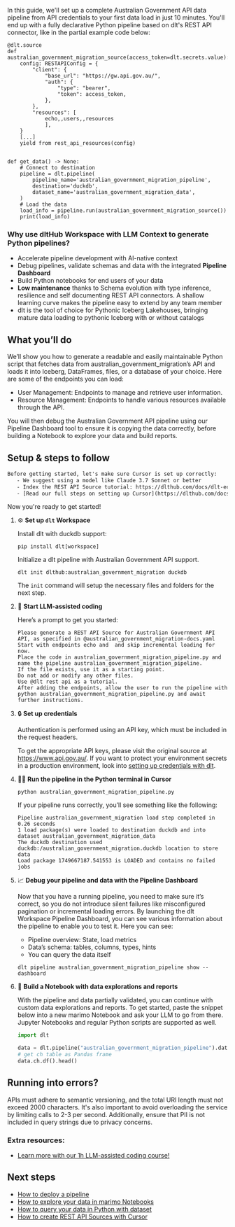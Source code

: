 In this guide, we'll set up a complete Australian Government API data pipeline from API credentials to your first data load in just 10 minutes. You'll end up with a fully declarative Python pipeline based on dlt's REST API connector, like in the partial example code below:

```python-outcome
@dlt.source
def australian_government_migration_source(access_token=dlt.secrets.value):
    config: RESTAPIConfig = {
        "client": {
            "base_url": "https://gw.api.gov.au/",
            "auth": {
                "type": "bearer",
                "token": access_token,
            },
        },
        "resources": [
            echo,,users,,resources
            ],
    }
    [...]
    yield from rest_api_resources(config)


def get_data() -> None:
    # Connect to destination
    pipeline = dlt.pipeline(
        pipeline_name='australian_government_migration_pipeline',
        destination='duckdb',
        dataset_name='australian_government_migration_data', 
    )
    # Load the data
    load_info = pipeline.run(australian_government_migration_source())
    print(load_info) 
```

### Why use dltHub Workspace with LLM Context to generate Python pipelines?

- Accelerate pipeline development with AI-native context
- Debug pipelines, validate schemas and data with the integrated **Pipeline Dashboard**
- Build Python notebooks for end users of your data
- **Low maintenance** thanks to Schema evolution with type inference, resilience and self documenting REST API connectors. A shallow learning curve makes the pipeline easy to extend by any team member
- dlt is the tool of choice for Pythonic Iceberg Lakehouses, bringing mature data loading to pythonic Iceberg with or without catalogs

## What you’ll do

We’ll show you how to generate a readable and easily maintainable Python script that fetches data from australian_government_migration’s API and loads it into Iceberg, DataFrames, files, or a database of your choice. Here are some of the endpoints you can load:

- User Management: Endpoints to manage and retrieve user information.
- Resource Management: Endpoints to handle various resources available through the API.

You will then debug the Australian Government API pipeline using our Pipeline Dashboard tool to ensure it is copying the data correctly, before building a Notebook to explore your data and build reports.

## Setup & steps to follow

```default
Before getting started, let's make sure Cursor is set up correctly:
   - We suggest using a model like Claude 3.7 Sonnet or better
   - Index the REST API Source tutorial: https://dlthub.com/docs/dlt-ecosystem/verified-sources/rest_api/ and add it to context as **@dlt rest api**
   - [Read our full steps on setting up Cursor](https://dlthub.com/docs/dlt-ecosystem/llm-tooling/cursor-restapi#23-configuring-cursor-with-documentation)
```

Now you're ready to get started!

1. ⚙️ **Set up `dlt` Workspace**
    
    Install dlt with duckdb support:
    ```shell
    pip install dlt[workspace]
    ```

    Initialize a dlt pipeline with Australian Government API support.
    ```shell
    dlt init dlthub:australian_government_migration duckdb
    ```

    The `init` command will setup the necessary files and folders for the next step.
    
2. 🤠 **Start LLM-assisted coding**
    
    Here’s a prompt to get you started:
    
    ```prompt
    Please generate a REST API Source for Australian Government API API, as specified in @australian_government_migration-docs.yaml 
    Start with endpoints echo and  and skip incremental loading for now. 
    Place the code in australian_government_migration_pipeline.py and name the pipeline australian_government_migration_pipeline. 
    If the file exists, use it as a starting point. 
    Do not add or modify any other files. 
    Use @dlt rest api as a tutorial. 
    After adding the endpoints, allow the user to run the pipeline with python australian_government_migration_pipeline.py and await further instructions.
    ```

    
3. 🔒 **Set up credentials** 
    
    Authentication is performed using an API key, which must be included in the request headers.
    
    To get the appropriate API keys, please visit the original source at https://www.api.gov.au/.
    If you want to protect your environment secrets in a production environment, look into [setting up credentials with dlt](https://dlthub.com/docs/walkthroughs/add_credentials).
    
4. 🏃‍♀️ **Run the pipeline in the Python terminal in Cursor**
    
    ```shell
    python australian_government_migration_pipeline.py
    ```
    
    If your pipeline runs correctly, you’ll see something like the following:
    
    ```shell
    Pipeline australian_government_migration load step completed in 0.26 seconds
    1 load package(s) were loaded to destination duckdb and into dataset australian_government_migration_data
    The duckdb destination used duckdb:/australian_government_migration.duckdb location to store data
    Load package 1749667187.541553 is LOADED and contains no failed jobs
    ```
    
5. 📈 **Debug your pipeline and data with the Pipeline Dashboard**

    Now that you have a running pipeline, you need to make sure it’s correct, so you do not introduce silent failures like misconfigured pagination or incremental loading errors. By launching the dlt Workspace Pipeline Dashboard, you can see various information about the pipeline to enable you to test it. Here you can see:
    - Pipeline overview: State, load metrics
    - Data’s schema: tables, columns, types, hints
    - You can query the data itself
    
    ```shell
    dlt pipeline australian_government_migration_pipeline show --dashboard
    ```
    
6. 🐍 **Build a Notebook with data explorations and reports**

    With the pipeline and data partially validated, you can continue with custom data explorations and reports. To get started, paste the snippet below into a new marimo Notebook and ask your LLM to go from there. Jupyter Notebooks and regular Python scripts are supported as well.

    
    ```python
    import dlt

   data = dlt.pipeline("australian_government_migration_pipeline").dataset()
   # get ch table as Pandas frame
   data.ch.df().head()
    ```

## Running into errors?

APIs must adhere to semantic versioning, and the total URI length must not exceed 2000 characters. It's also important to avoid overloading the service by limiting calls to 2-3 per second. Additionally, ensure that PII is not included in query strings due to privacy concerns.

### Extra resources:

- [Learn more with our 1h LLM-assisted coding course!](https://www.youtube.com/watch?v=GGid70rnJuM)

## Next steps

- [How to deploy a pipeline](https://dlthub.com/docs/walkthroughs/deploy-a-pipeline)
- [How to explore your data in marimo Notebooks](https://dlthub.com/docs/general-usage/dataset-access/marimo)
- [How to query your data in Python with dataset](https://dlthub.com/docs/general-usage/dataset-access/dataset)
- [How to create REST API Sources with Cursor](https://dlthub.com/docs/dlt-ecosystem/llm-tooling/cursor-restapi)
